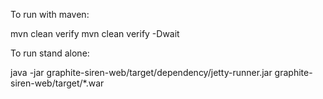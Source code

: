 To run with maven:

mvn clean verify
mvn clean verify -Dwait

To run stand alone:

java -jar graphite-siren-web/target/dependency/jetty-runner.jar graphite-siren-web/target/*.war

